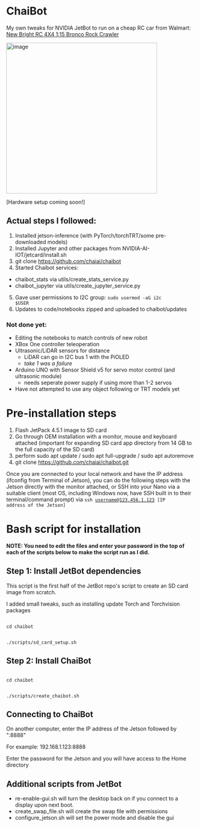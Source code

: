 # ChaiBot

My own tweaks for NVIDIA JetBot to run on a cheap RC car from Walmart: [New Bright RC 4X4 1:15 Bronco Rock Crawler](https://www.walmart.com/ip/New-Bright-RC-4x4-1-15-Scale-Radio-Control-Bronco-Rock-Crawler-2-4GHz/352947836)

<img src="https://user-images.githubusercontent.com/81446209/117052457-bdfe9b00-ace5-11eb-8b8c-7c743470bf13.png" alt="image" width="400"/>

[Hardware setup coming soon!]

## Actual steps I followed:

1. Installed jetson-inference (with PyTorch/torchTRT/some pre-downloaded models)
2. Installed Jupyter and other packages from NVIDIA-AI-IOT/jetcard/install.sh
3. git clone https://github.com/chaiai/chaibot
4. Started Chaibot services:
  - chaibot_stats via utils/create_stats_service.py
  - chaibot_jupyter via utils/create_jupyter_service.py
5. Gave user permissions to I2C group: <code>sudo usermod -aG i2c $USER</code>
6. Updates to code/notebooks zipped and uploaded to chaibot/updates

### Not done yet:
- Editing the notebooks to match controls of new robot
- XBox One controller teleoperation
- Ultrasonic/LiDAR sensors for distance
    - LiDAR can go in I2C bus 1 with the PiOLED
    - *take 1 was a failure*
- Arduino UNO with Sensor Shield v5 for servo motor control (and ultrasonic module)
    - needs seperate power supply if using more than 1-2 servos
- Have not attempted to use any object following or TRT models yet

# Pre-installation steps

1. Flash JetPack 4.5.1 image to SD card
2. Go through OEM installation with a monitor, mouse and keyboard attached (important for expanding SD card app directory from 14 GB to the full capacity of the SD card)
3. perform sudo apt update / sudo apt full-upgrade / sudo apt autoremove
4. git clone https://github.com/chaiai/chaibot.git

Once you are connected to your local network and have the IP address (ifconfig from Terminal of Jetson), you can do the following steps with the Jetson directly with the monitor attached, or SSH into your Nano via a suitable client (most OS, including Windows now, have SSH built in to their terminal/command prompt) via <code>ssh username@123.456.1.123 [IP address of the Jetson]</code>

# Bash script for installation

**NOTE: You need to edit the files and enter your password in the top of each of the scripts below to make the script run as I did.**

## Step 1: Install JetBot dependencies

This script is the first half of the JetBot repo's script to create an SD card image from scratch.

I added small tweaks, such as installing update Torch and Torchvision packages

<code>
cd chaibot

./scripts/sd_card_setup.sh
</code>

## Step 2: Install ChaiBot

<code>
cd chaibot
  
./scripts/create_chaibot.sh
</code>

## Connecting to ChaiBot

On another computer, enter the IP address of the Jetson followed by ":8888"

For example: 192.168.1.123:8888

Enter the password for the Jetson and you will have access to the Home directory

## Additional scripts from JetBot

- re-enable-gui.sh will turn the desktop back on if you connect to a display upon next boot.
- create_swap_file.sh will create the swap file with permissions
- configure_jetson.sh will set the power mode and disable the gui
